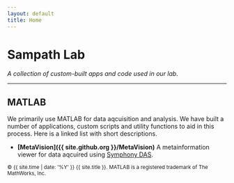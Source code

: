 ```yaml
---
layout: default
title: Home
---
```


# Sampath Lab

*A collection of custom-built apps and code used in our lab.*

---

## MATLAB

We primarily use MATLAB for data aqcuisition and analysis. We have built a number of applications, custom scripts and utility functions to aid in this process. Here is a linked list with short descriptions.

- **[MetaVision]({{ site.github.org }}/MetaVision)** A metainformation viewer for data aqcuired using [Symphony DAS](http://symphony-das.github.io).


<small>&copy; {{ site.time | date: '%Y' }} {{ site.title }}. MATLAB is a registered trademark of The MathWorks, Inc.</small>

